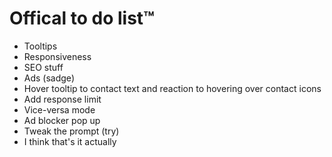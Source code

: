# Offical to do list™

- Tooltips
- Responsiveness
- SEO stuff
- Ads (sadge)
- Hover tooltip to contact text and reaction to hovering over contact icons
- Add response limit
- Vice-versa mode
- Ad blocker pop up
- Tweak the prompt (try)
- I think that's it actually